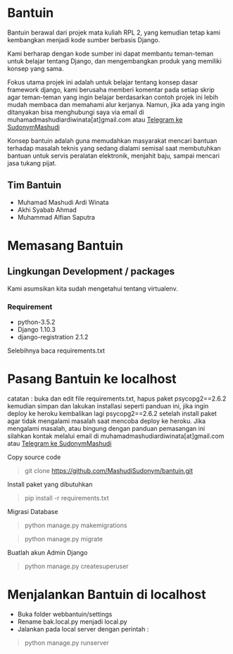 # Bantuin

Bantuin berawal dari projek mata kuliah RPL 2, yang kemudian tetap kami kembangkan menjadi kode sumber berbasis Django.

Kami berharap dengan kode sumber ini dapat membantu teman-teman untuk belajar tentang Django, dan mengembangkan produk yang memiliki konsep yang sama.

Fokus utama projek ini adalah untuk belajar tentang konsep dasar framework django, kami berusaha memberi komentar pada setiap skrip agar teman-teman yang ingin belajar berdasarkan contoh projek ini lebih mudah membaca dan memahami alur kerjanya. Namun, jika ada yang ingin ditanyakan bisa menghubungi saya via email di muhamadmashudiardiwinata[at]gmail.com atau [Telegram ke SudonymMashudi](http://telegram.me/Mashudi)

Konsep bantuin adalah guna memudahkan masyarakat mencari bantuan terhadap masalah teknis yang sedang dialami semisal saat membutuhkan bantuan untuk servis peralatan elektronik, menjahit baju, sampai mencari jasa tukang pijat.

## Tim Bantuin

* Muhamad Mashudi Ardi Winata 
* Akhi Syabab Ahmad
* Muhammad Alfian Saputra

# Memasang Bantuin

## Lingkungan Development / packages

Kami asumsikan kita sudah mengetahui tentang virtualenv.

### Requirement 

* python-3.5.2
* Django 1.10.3
* django-registration 2.1.2

Selebihnya baca requirements.txt

# Pasang Bantuin ke localhost

catatan : buka dan edit file requirements.txt, hapus paket psycopg2==2.6.2 kemudian simpan dan lakukan installasi seperti panduan ini, jika ingin deploy ke heroku kembalikan lagi psycopg2==2.6.2 setelah install paket agar tidak mengalami masalah saat mencoba deploy ke heroku. Jika mengalami masalah, atau bingung dengan panduan pemasangan ini silahkan kontak melalui email di muhamadmashudiardiwinata[at]gmail.com atau [Telegram ke SudonymMashudi](http://telegram.me/Mashudi)


Copy source code

> git clone https://github.com/MashudiSudonym/bantuin.git

Install paket yang dibutuhkan

> pip install -r requirements.txt

Migrasi Database

> python manage.py makemigrations

> python manage.py migrate

Buatlah akun Admin Django

> python manage.py createsuperuser


# Menjalankan Bantuin di localhost

* Buka folder webbantuin/settings
* Rename bak.local.py menjadi local.py
* Jalankan pada local server dengan perintah :

> python manage.py runserver

